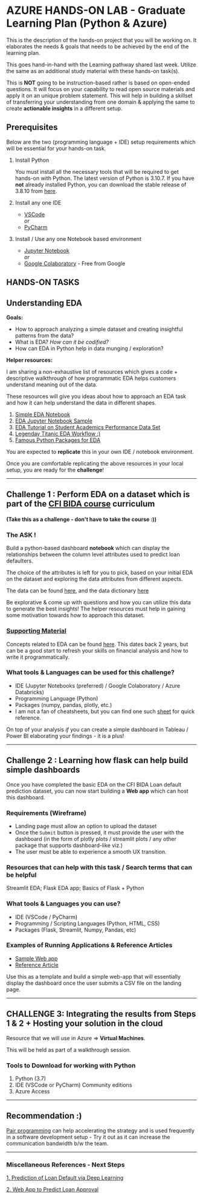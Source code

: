 # AZURE HANDS-ON LAB - Graduate Learning Plan (Python & Azure)

This is the description of the hands-on project that you will be working on. It elaborates the needs & goals that needs to be achieved by the end of the learning plan.

This goes hand-in-hand with the Learning pathway shared last week. Utilize the same as an additional study material with these hands-on task(s).

This is **NOT** going to be instruction-based rather is based on open-ended questions. It will focus on your capability to read open source materials and apply it on an unique problem statement. This will help in building a skillset of transferring your understanding from one domain & applying the same to create **actionable insights** in a different setup.

## Prerequisites

Below are the two (programming language + IDE) setup requirements which will be essential for your hands-on task.

1. Install Python

   You must install all the necessary tools that will be required to get hands-on with Python. The latest version of Python is 3.10.7. If you have **not** already installed Python, you can download the stable release of 3.8.10 from [here](https://www.python.org/downloads/release/python-3810/).

2. Install any one IDE

   - [VSCode](https://code.visualstudio.com/)<br/>
     _or_
   - [PyCharm](https://www.jetbrains.com/pycharm/download/#section=windows)

3. Install / Use any one Notebook based environment

   - [Jupyter Notebook](https://jupyter.org/install#jupyter-notebook)<br/>
     _or_
   - [Google Colaboratory](https://colab.research.google.com/) - Free from Google

## HANDS-ON TASKS

## Understanding EDA

**Goals:**

- How to approach analyzing a simple dataset and creating insightful patterns from the data?
- What is EDA? _How can it be codified?_
- How can EDA in Python help in data munging / exploration?

**Helper resources:**

I am sharing a non-exhaustive list of resources which gives a code + descriptive walkthrough of how programmatic EDA helps customers understand meaning out of the data.

These resources will give you ideas about how to approach an EDA task and how it can help understand the data in different
shapes.

1. [Simple EDA Notebook](https://www.kaggle.com/code/alokevil/simple-eda-for-beginners/notebook)
2. [EDA Jupyter Notebook Sample](https://github.com/code4kunal/eda-with-python/blob/master/EDA%20-%20part1.ipynb)
3. [EDA Tutorial on Student Academics Performance Data Set](https://github.com/arakhia/EDA-Data-Tutorial)
4. [Legenday Titanic EDA Workflow :)](https://github.com/shivam2906/Step-by-Step-Exploratory-Data-Analysis/blob/main/Exploratory%20Data%20Analysis.ipynb)
5. [Famous Python Packages for EDA](https://blog.devgenius.io/my-3-favourite-eda-packages-in-python-d6935ad8af7c)

You are expected to **replicate** this in your own IDE / notebook environment.

Once you are comfortable replicating the above resources in your local setup, you are ready for the **challenge**!

---

## Challenge 1 : Perform EDA on a dataset which is part of the [CFI BIDA course](https://corporatefinanceinstitute.com/course/loan-default-prediction-in-machine-learning/) curriculum

#### (Take this as a challenge - don't have to take the course :))

### The ASK !

Build a python-based dashboard **notebook** which can display the relationships between the column level attributes used to predict loan defaulters.

The choice of the attributes is left for you to pick, based on your initial EDA on the dataset and exploring the data attributes from different aspects.

The data can be found [here](https://github.com/Lingesh2311/GraduateLearningPlan/blob/main/data/vehicle_loans_clean.csv.zip), and the data dictionary [here](https://github.com/Lingesh2311/GraduateLearningPlan/blob/main/data/data_dictionary.csv)

Be explorative & come up with questions and how you can utilize this data to generate the best insights! The helper resources must help in gaining some motivation towards how to approach this dataset.

### <u>Supporting Material</u>

Concepts related to EDA can be found [here](https://www.kaggle.com/code/amritachatterjee09/eda-bank-loan-default-risk-analysis). This dates back 2 years, but can be a good start to refresh your skills on financial analysis and how to write it programmatically.

### What tools & Languages can be used for this challenge?

- IDE (Jupyter Notebooks (preferred) / Google Colaboratory / Azure Databricks)
- Programming Language (Python)
- Packages (numpy, pandas, plotly, etc.)
- I am not a fan of cheatsheets, but you can find one such [sheet](https://www.utc.fr/~jlaforet/Suppl/python-cheatsheets.pdf) for quick reference.

On top of your analysis _if_ you can create a simple dashboard in Tableau / Power BI elaborating your findings - it is a plus!

---

## Challenge 2 : Learning how flask can help build simple dashboards

Once you have completed the basic EDA on the CFI BIDA Loan default prediction dataset, you can now start building a **Web app** which can host this dashboard.

### Requirements (Wireframe)

- Landing page must allow an option to upload the dataset
- Once the `Submit` button is pressed, it must provide the user with the dashboard (in the form of plotly plots / streamlit plots / any other package that supports dashboard-like viz.)
- The user must be able to experience a smooth UX transition.

### Resources that can help with this task / Search terms that can be helpful

Streamlit EDA; Flask EDA app; Basics of Flask + Python

### What tools & Languages you can use?

- IDE (VSCode / PyCharm)
- Programming / Scripting Languages (Python, HTML, CSS)
- Packages (Flask, Streamlit, Numpy, Pandas, etc)

### Examples of Running Applications & Reference Articles

- [Sample Web app](https://dataprofessor-eda-app-app-90pqxz.streamlitapp.com/)
- [Reference Article](https://towardsdatascience.com/how-to-build-an-eda-app-in-python-af7ec4b51528)

Use this as a template and build a simple web-app that will essentially display the dashboard once the user submits a CSV file on the landing page.

---

## CHALLENGE 3: Integrating the results from Steps 1 & 2 + Hosting your solution in the cloud

Resource that we will use in Azure => **Virtual Machines**.

This will be held as part of a walkthrough session.

### Tools to Download for working with Python

1. Python (3.7)
2. IDE (VSCode or PyCharm) Community editions
3. Azure Access

---

## Recommendation :)

[Pair programming](https://en.wikipedia.org/wiki/Pair_programming#:~:text=Pair%20programming%20is%20an%20agile,two%20programmers%20switch%20roles%20frequently.) can help accelerating the strategy and is used frequently in a software development setup - Try it out as it can increase the communication bandwidth b/w the team.

---

### Miscellaneous References - Next Steps

[1. Prediction of Loan Default via Deep Learning](https://sarathi-tech.medium.com/predicting-loan-defaults-using-deep-learning-with-keras-tensorflow-78a15b196e65)

[2. Web App to Predict Loan Approval](https://medium.com/swlh/lending-club-data-web-app-ada56ff64cee)
